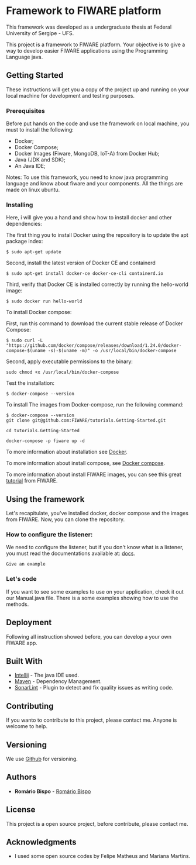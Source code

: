# Framework to FIWARE platform
This framework was developed as a undergraduate thesis at Federal University of Sergipe - UFS.

This project is a framework to FIWARE platform. Your objective is to give a way to develop easier FIWARE applications using the Programming Language java. 
## Getting Started

These instructions will get you a copy of the project up and running on your local machine for development and testing purposes.

### Prerequisites

Before put hands on the code and use the framework on local machine, you must to install the following:

- Docker;
- Docker Compose;
- Docker Images (Fiware, MongoDB, IoT-A) from Docker Hub;
- Java (JDK and SDK);
- An Java IDE;

Notes: To use this framework, you need to know java programming language and know about fiware and your components. All the things are made on linux ubuntu.

### Installing

Here, i will give you a hand and show how to install docker and other dependencies:

The first thing you to install Docker using the repository is to update the apt package index:
```
$ sudo apt-get update
```
Second, install the latest version of Docker CE and containerd
```
$ sudo apt-get install docker-ce docker-ce-cli containerd.io
```
Third, verify that Docker CE is installed correctly by running the hello-world image:
```
$ sudo docker run hello-world
```

To install Docker compose:

First, run this command to download the current stable release of Docker Compose:


```
$ sudo curl -L "https://github.com/docker/compose/releases/download/1.24.0/docker-compose-$(uname -s)-$(uname -m)" -o /usr/local/bin/docker-compose

```

Second, apply executable permissions to the binary:
```
sudo chmod +x /usr/local/bin/docker-compose
```

Test the installation:
```
$ docker-compose --version
```

To install The images from Docker-compose, run the following command:

```
$ docker-compose --version
git clone git@github.com:FIWARE/tutorials.Getting-Started.git
```

```
cd tutorials.Getting-Started
```

```
docker-compose -p fiware up -d
```


To more information about installation see [Docker](https://docs.docker.com/install/).

To  more information about install compose, see [Docker compose](https://docs.docker.com/compose/install/).


To more information about install FIWARE images, you can see this great [tutorial](https://fiware-tutorials.readthedocs.io/en/latest/getting-started/index.html) from FIWARE.


## Using the framework

Let's recapitulate, you've installed docker, docker compose and the images from FIWARE. Now, you can clone the repository.

### How to configure the listener:

We need to configure the listener, but if you don't know what is a listener, you must read the documentations available at: [docs](https://frameworkdocs.herokuapp.com/index.html).
```
Give an example
```

### Let's code
If you want to see some examples to use on your application, check it out our Manual.java file. There is a some examples showing how to use the methods.

## Deployment

Following all instruction showed before, you can develop a your own FIWARE app.

## Built With

* [Intellij](https://www.jetbrains.com/idea/) - The java IDE used.
* [Maven](https://maven.apache.org/) - Dependency Management.
* [SonarLint](https://www.sonarlint.org) - Plugin to detect and fix quality issues as writing code.

## Contributing
If you wanto to contribute to this project, please contact me. Anyone is welcome to help.
## Versioning

We use [Github](https://github.com/) for versioning.

## Authors

* **Romário Bispo** - [Romário Bispo](https://github.com/RomarioBispo)

## License

This project is a open source project, before contribute, please contact me.

## Acknowledgments

* I used some open source codes by Felipe Matheus and Mariana Martins.

